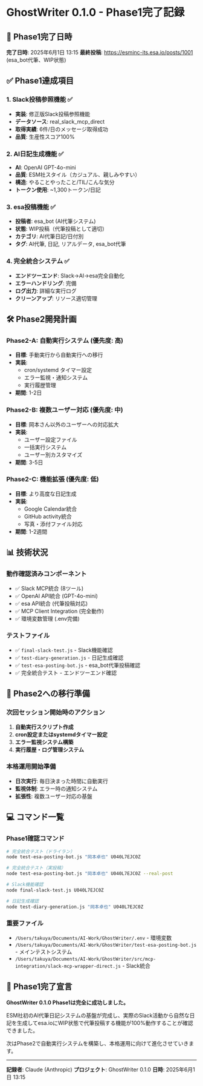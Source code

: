 # GhostWriter 0.1.0 - Phase1完了記録

## 🎉 Phase1完了日時
**完了日時**: 2025年6月1日 13:15
**最終投稿**: https://esminc-its.esa.io/posts/1001 (esa_bot代筆、WIP状態)

## ✅ Phase1達成項目

### 1. Slack投稿参照機能 ✅
- **実装**: 修正版Slack投稿参照機能
- **データソース**: real_slack_mcp_direct
- **取得実績**: 6件/日のメッセージ取得成功
- **品質**: 生産性スコア100%

### 2. AI日記生成機能 ✅  
- **AI**: OpenAI GPT-4o-mini
- **品質**: ESM社スタイル（カジュアル、親しみやすい）
- **構造**: やることやったこと/TIL/こんな気分
- **トークン使用**: ~1,300トークン/日記

### 3. esa投稿機能 ✅
- **投稿者**: esa_bot (AI代筆システム)
- **状態**: WIP投稿（代筆投稿として適切）
- **カテゴリ**: AI代筆日記/日付別
- **タグ**: AI代筆, 日記, リアルデータ, esa_bot代筆

### 4. 完全統合システム ✅
- **エンドツーエンド**: Slack→AI→esa完全自動化
- **エラーハンドリング**: 完備
- **ログ出力**: 詳細な実行ログ
- **クリーンアップ**: リソース適切管理

## 🛠️ Phase2開発計画

### Phase2-A: 自動実行システム (優先度: 高)
- **目標**: 手動実行から自動実行への移行
- **実装**: 
  - cron/systemd タイマー設定
  - エラー監視・通知システム
  - 実行履歴管理
- **期間**: 1-2日

### Phase2-B: 複数ユーザー対応 (優先度: 中)
- **目標**: 岡本さん以外のユーザーへの対応拡大
- **実装**:
  - ユーザー設定ファイル
  - 一括実行システム
  - ユーザー別カスタマイズ
- **期間**: 3-5日

### Phase2-C: 機能拡張 (優先度: 低)
- **目標**: より高度な日記生成
- **実装**:
  - Google Calendar統合
  - GitHub activity統合
  - 写真・添付ファイル対応
- **期間**: 1-2週間

## 📊 技術状況

### 動作確認済みコンポーネント
- ✅ Slack MCP統合 (8ツール)
- ✅ OpenAI API統合 (GPT-4o-mini)
- ✅ esa API統合 (代筆投稿対応)
- ✅ MCP Client Integration (完全動作)
- ✅ 環境変数管理 (.env完備)

### テストファイル
- ✅ `final-slack-test.js` - Slack機能確認
- ✅ `test-diary-generation.js` - 日記生成確認  
- ✅ `test-esa-posting-bot.js` - esa_bot代筆投稿確認
- ✅ 完全統合テスト - エンドツーエンド確認

## 🎯 Phase2への移行準備

### 次回セッション開始時のアクション
1. **自動実行スクリプト作成**
2. **cron設定またはsystemdタイマー設定**
3. **エラー監視システム構築**
4. **実行履歴・ログ管理システム**

### 本格運用開始準備
- **日次実行**: 毎日決まった時間に自動実行
- **監視体制**: エラー時の通知システム
- **拡張性**: 複数ユーザー対応の基盤

## 💻 コマンド一覧

### Phase1確認コマンド
```bash
# 完全統合テスト（ドライラン）
node test-esa-posting-bot.js "岡本卓也" U040L7EJC0Z

# 完全統合テスト（実投稿）
node test-esa-posting-bot.js "岡本卓也" U040L7EJC0Z --real-post

# Slack機能確認
node final-slack-test.js U040L7EJC0Z

# 日記生成確認
node test-diary-generation.js "岡本卓也" U040L7EJC0Z
```

### 重要ファイル
- `/Users/takuya/Documents/AI-Work/GhostWriter/.env` - 環境変数
- `/Users/takuya/Documents/AI-Work/GhostWriter/test-esa-posting-bot.js` - メインテストシステム
- `/Users/takuya/Documents/AI-Work/GhostWriter/src/mcp-integration/slack-mcp-wrapper-direct.js` - Slack統合

## 🏁 Phase1完了宣言

**GhostWriter 0.1.0 Phase1は完全に成功しました。**

ESM社初のAI代筆日記システムの基盤が完成し、実際のSlack活動から自然な日記を生成してesa.ioにWIP状態で代筆投稿する機能が100%動作することが確認できました。

次はPhase2で自動実行システムを構築し、本格運用に向けて進化させていきます。

---
**記録者**: Claude (Anthropic)
**プロジェクト**: GhostWriter 0.1.0 
**日時**: 2025年6月1日 13:15
